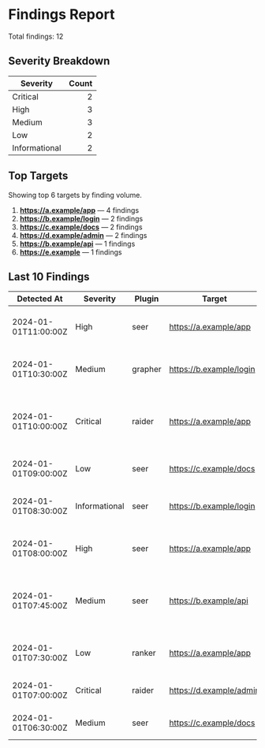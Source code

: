 # Findings Report

Total findings: 12

## Severity Breakdown

| Severity | Count |
| --- | ---: |
| Critical | 2 |
| High | 3 |
| Medium | 3 |
| Low | 2 |
| Informational | 2 |

## Top Targets

Showing top 6 targets by finding volume.

1. **https://a.example/app** — 4 findings
2. **https://b.example/login** — 2 findings
3. **https://c.example/docs** — 2 findings
4. **https://d.example/admin** — 2 findings
5. **https://b.example/api** — 1 findings
6. **https://e.example** — 1 findings

## Last 10 Findings

| Detected At | Severity | Plugin | Target | Message |
| --- | --- | --- | --- | --- |
| 2024-01-01T11:00:00Z | High | seer | https://a.example/app | Exposed AWS access key |
| 2024-01-01T10:30:00Z | Medium | grapher | https://b.example/login | Verbose directory listing enabled |
| 2024-01-01T10:00:00Z | Critical | raider | https://a.example/app | Remote code execution via template injection |
| 2024-01-01T09:00:00Z | Low | seer | https://c.example/docs | Missing security headers |
| 2024-01-01T08:30:00Z | Informational | seer | https://b.example/login | Stack trace revealed version |
| 2024-01-01T08:00:00Z | High | seer | https://a.example/app | Slack token exposed in page |
| 2024-01-01T07:45:00Z | Medium | seer | https://b.example/api | Verbose error responses include stack traces |
| 2024-01-01T07:30:00Z | Low | ranker | https://a.example/app | Cookie missing SameSite flag |
| 2024-01-01T07:00:00Z | Critical | raider | https://d.example/admin | Default credentials accepted |
| 2024-01-01T06:30:00Z | Medium | seer | https://c.example/docs | Outdated JavaScript library |

